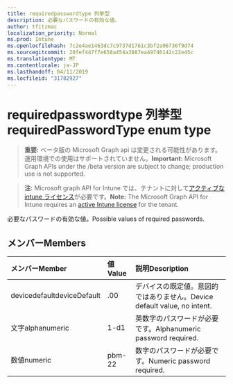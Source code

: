 ```yaml
---
title: requiredpasswordtype 列挙型
description: 必要なパスワードの有効な値。
author: tfitzmac
localization_priority: Normal
ms.prod: Intune
ms.openlocfilehash: 7c2e4ae1463dc7c9737d1761c3bf2a96736f9d74
ms.sourcegitcommit: 20fef447f7e658a454a3887ea49746142c22e45c
ms.translationtype: MT
ms.contentlocale: ja-JP
ms.lasthandoff: 04/11/2019
ms.locfileid: "31782927"
---
```

# <a name="requiredpasswordtype-enum-type"></a><span data-ttu-id="2fef7-103">requiredpasswordtype 列挙型</span><span class="sxs-lookup"><span data-stu-id="2fef7-103">requiredPasswordType enum type</span></span>

> <span data-ttu-id="2fef7-104">**重要:** ベータ版の Microsoft Graph api は変更される可能性があります。運用環境での使用はサポートされていません。</span><span class="sxs-lookup"><span data-stu-id="2fef7-104">**Important:** Microsoft Graph APIs under the /beta version are subject to change; production use is not supported.</span></span>

> <span data-ttu-id="2fef7-105">**注:** Microsoft graph API for Intune では、テナントに対して[アクティブな intune ライセンス](https://go.microsoft.com/fwlink/?linkid=839381)が必要です。</span><span class="sxs-lookup"><span data-stu-id="2fef7-105">**Note:** The Microsoft Graph API for Intune requires an [active Intune license](https://go.microsoft.com/fwlink/?linkid=839381) for the tenant.</span></span>

<span data-ttu-id="2fef7-106">必要なパスワードの有効な値。</span><span class="sxs-lookup"><span data-stu-id="2fef7-106">Possible values of required passwords.</span></span>

## <a name="members"></a><span data-ttu-id="2fef7-107">メンバー</span><span class="sxs-lookup"><span data-stu-id="2fef7-107">Members</span></span>
|<span data-ttu-id="2fef7-108">メンバー</span><span class="sxs-lookup"><span data-stu-id="2fef7-108">Member</span></span>|<span data-ttu-id="2fef7-109">値</span><span class="sxs-lookup"><span data-stu-id="2fef7-109">Value</span></span>|<span data-ttu-id="2fef7-110">説明</span><span class="sxs-lookup"><span data-stu-id="2fef7-110">Description</span></span>|
|:---|:---|:---|
|<span data-ttu-id="2fef7-111">devicedefault</span><span class="sxs-lookup"><span data-stu-id="2fef7-111">deviceDefault</span></span>|<span data-ttu-id="2fef7-112">.0</span><span class="sxs-lookup"><span data-stu-id="2fef7-112">0</span></span>|<span data-ttu-id="2fef7-113">デバイスの既定値。意図的ではありません。</span><span class="sxs-lookup"><span data-stu-id="2fef7-113">Device default value, no intent.</span></span>|
|<span data-ttu-id="2fef7-114">文字</span><span class="sxs-lookup"><span data-stu-id="2fef7-114">alphanumeric</span></span>|<span data-ttu-id="2fef7-115">1-d</span><span class="sxs-lookup"><span data-stu-id="2fef7-115">1</span></span>|<span data-ttu-id="2fef7-116">英数字のパスワードが必要です。</span><span class="sxs-lookup"><span data-stu-id="2fef7-116">Alphanumeric password required.</span></span>|
|<span data-ttu-id="2fef7-117">数値</span><span class="sxs-lookup"><span data-stu-id="2fef7-117">numeric</span></span>|<span data-ttu-id="2fef7-118">pbm-2</span><span class="sxs-lookup"><span data-stu-id="2fef7-118">2</span></span>|<span data-ttu-id="2fef7-119">数字のパスワードが必要です。</span><span class="sxs-lookup"><span data-stu-id="2fef7-119">Numeric password required.</span></span>|





